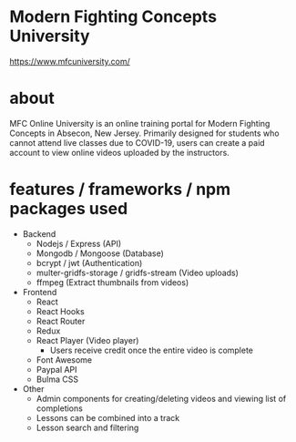 # Modern Fighting Concepts University
https://www.mfcuniversity.com/

# about
MFC Online University is an online training portal for Modern Fighting Concepts in Absecon, New Jersey. Primarily designed for students who cannot attend live classes due to COVID-19, users can create a paid account to view online videos uploaded by the instructors.

# features / frameworks / npm packages used
* Backend
  * Nodejs / Express (API)
  * Mongodb / Mongoose (Database)
  * bcrypt / jwt (Authentication)
  * multer-gridfs-storage / gridfs-stream (Video uploads)
  * ffmpeg (Extract thumbnails from videos)
* Frontend
  * React
  * React Hooks
  * React Router
  * Redux
  * React Player (Video player)
    * Users receive credit once the entire video is complete
  * Font Awesome
  * Paypal API
  * Bulma CSS
* Other
  * Admin components for creating/deleting videos and viewing list of completions
  * Lessons can be combined into a track
  * Lesson search and filtering
